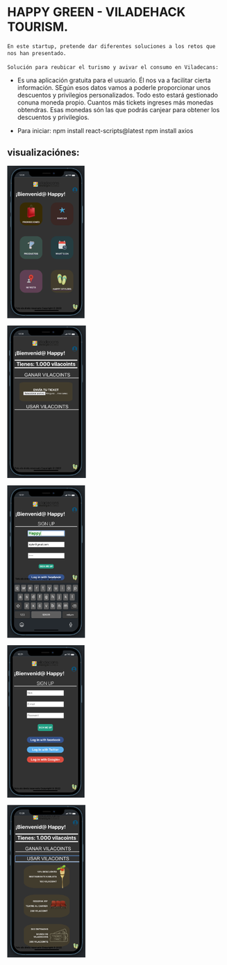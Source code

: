# HAPPY GREEN - VILADEHACK TOURISM.

    En este startup, pretende dar diferentes soluciones a los retos que nos han presentado.

    Solución para reubicar el turismo y avivar el consumo en Viladecans:

- Es una aplicación gratuita para el usuario. Él nos va a facilitar cierta información. SEgún esos datos vamos a poderle proporcionar unos descuentos y privilegios personalizados. Todo esto estará gestionado conuna moneda propio. Cuantos más tickets ingreses más monedas obtendras. Esas monedas són las que podrás canjear para obtener los descuentos y privilegios.

- Para iniciar:
  npm install react-scripts@latest
  npm install axios

## visualizaciónes:

<img
    src="./src/img/screen/Inicio.png"
    height="350px"
/>

<img
    src="./src/img/screen/ganarVilacoints.png"
    height="350px"
/>

<img
    src="./src/img/screen/LoginUser.png"
    height="350px"
/>

<img
    src="./src/img/screen/SignUp.png"
    height="350px"
/>

<img
    src="./src/img/screen/usarVilacoints.png"
    height="350px"
/>
